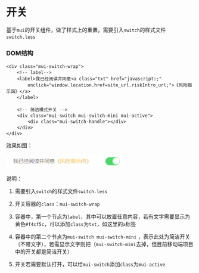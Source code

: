 # 开关

基于`mui`的开关组件，做了样式上的重置。需要引入`switch`的样式文件`switch.less`

### DOM结构

```
<div class="mui-switch-wrap">
	<!-- label-->
	<label>我已经阅读并同意<a class="txt" href="javascript:;" 
		onclick="window.location.href=site_url.riskIntro_url;">《风险揭示函》</a>
	</label>

	<!-- 简洁模式开关 -->
	<div class="mui-switch mui-switch-mini mui-active">
		<div class="mui-switch-handle"></div>
	</div>
</div>

```

效果如图：

![PNG](./img/switch.png)  

说明：

1. 需要引入`switch`的样式文件`switch.less`

2. 开关容器的`class`：`mui-switch-wrap`

3. 容器中，第一个节点为`label`，其中可以放置任意内容，若有文字需要显示为黄色`#f4cf5c`，可以添加`class`为`txt`，如这里的`a`标签

4. 容器中的第二个节点为`mui-switch mui-switch-mini` ，表示此处为简洁开关（不带文字），若需显示文字则把（`mui-switch-mini`去掉，但目前移动端项目中的开关都是简洁开关）

5. 开关若需要默认打开，可以给`mui-switch`添加`class`为`mui-active`


